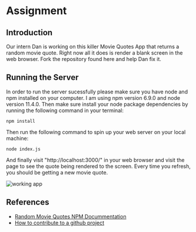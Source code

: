 # Assignment

## Introduction

Our intern Dan is working on this killer Movie Quotes App that returns a random movie quote. Right now all it does is render a blank screen in the web browser. Fork the repository found here and help Dan fix it.  

## Running the Server

In order to run the server sucessfully please make sure you have node and npm installed on your computer. I am using npm version 6.9.0 and node version 11.4.0.  Then make sure install your node package dependencies by running the following command in your terminal:

`npm install`

Then run the following command to spin up your web server on your local machine:

`node index.js`


And finally visit "http://localhost:3000/" in your web browser and visit the page to see the quote being rendered to the screen. Every time you refresh, you should be getting a new movie quote.  

![working app](app.gif)


## References

- [Random Movie Quotes NPM Docummentation](https://www.npmjs.com/package/random-movie-quotes)
- [How to contribute to a github project](https://akrabat.com/the-beginners-guide-to-contributing-to-a-github-project/)
